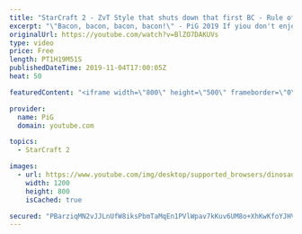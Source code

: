 ```yaml
---
title: "StarCraft 2 - ZvT Style that shuts down that first BC - Rule of 1-gas Plat 2 coaching"
excerpt: "\"Bacon, bacon, bacon, bacon!\" - PiG 2019 If yiou don't enjoy the talk at the start, first gameplay is at 17:40  Like the content? Then consider to leave a thumbs up and subscribe! ;) If you wish to support me please consider supporting my patreon: https://www.patreon.com/PiGSC2 Videos don’t appear in"
originalUrl: https://youtube.com/watch?v=BlZO7DAKUVs
type: video
price: Free
length: PT1H19M51S
publishedDateTime: 2019-11-04T17:00:05Z
heat: 50

featuredContent: "<iframe width=\"800\" height=\"500\" frameborder=\"0\" src=\"https://www.youtube.com/embed/BlZO7DAKUVs\" allow=\"accelerometer; autoplay; encrypted-media; gyroscope; picture-in-picture\" allowfullscreen></iframe>"

provider:
  name: PiG
  domain: youtube.com

topics:
  - StarCraft 2

images:
  - url: https://www.youtube.com/img/desktop/supported_browsers/dinosaur.png
    width: 1200
    height: 800
    isCached: true

secured: "PBarziqMN2vJJLnUfW8iksPbmTaMqEn1PVlWpav7kKuv6UM8o+XhKwKfoYJHVS5lgjFKLW7fY+R8eKhY0CXUBkT2NFkJHUpey4Ko8hK5XLfzqy3W3vn9P0CZQNSI4wMQWsx1qTPO/vBDy8dp62helTJPKrUbQLGxoy62/8Cj9L6iwZVgvE+zO0ccn/j4d0wyMTY6zfZxX/KTf4hnNsFsZnMnXQIItc8E/JiAd/wERypRZVPsywj/lDtnS2YSNdtXGOV5LTnQbGpDTCWGjG8DquaN1M6pF0arKbABl8PV6BvjLZn2QI9HDbjS4ADQrJfnPUGtlZngqFX7TAY9G55dn8/F1zvimX4Giu8GRH7iG0T7vVia7F25qjkpHXfwx4GpnTeUr5vFrkri0IOh55rAfqffeRctIGo0LEpqGXxkLdY=;Cc0m8yOqzLAG2Kj2Z88awg=="
---
```



